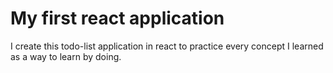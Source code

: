 # My first react application

I create this todo-list application in react to practice every concept I learned as a way to learn by doing.